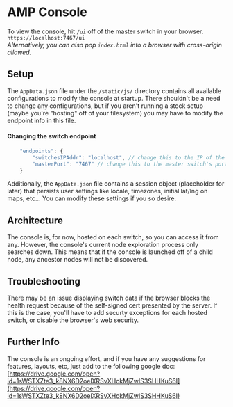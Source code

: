 # AMP Console

To view the console, hit `/ui` off of the master switch in your browser.  
`https://localhost:7467/ui`  
*Alternatively, you can also pop `index.html` into a browser with cross-origin allowed.*

## Setup
The `AppData.json` file under the `/static/js/` directory contains all available configurations to modify the console at startup.  There shouldn't be a need to change any configurations, but if you aren't running a stock setup (maybe you're "hosting" off of your filesystem) you may have to modify the endpoint info in this file.

#### Changing the switch endpoint
```js
    "endpoints": {
        "switchesIPAddr": "localhost", // change this to the IP of the machine running the switches
        "masterPort": "7467" // change this to the master switch's port
    }
```
Additionally, the `AppData.json` file contains a session object (placeholder for later) that persists user settings like locale, timezones, initial lat/lng on maps, etc...  You can modify these settings if you so desire.

## Architecture
The console is, for now, hosted on each switch, so you can access it from any.  However, the console's current node exploration process only searches down.  This means that if the console is launched off of a child node, any ancestor nodes will not be discovered.

## Troubleshooting
There may be an issue displaying switch data if the browser blocks the health request because of the self-signed cert presented by the server.  If this is the case, you'll have to add securty exceptions for each hosted switch, or disable the browser's web security.

## Further Info
The console is an ongoing effort, and if you have any suggestions for features, layouts, etc, just add to the following google doc:  
[https://drive.google.com/open?id=1sWSTXZte3_k8NX6D2oelXRSvXHokMjZwIS3SHHKuS6I](https://drive.google.com/open?id=1sWSTXZte3_k8NX6D2oelXRSvXHokMjZwIS3SHHKuS6I)
